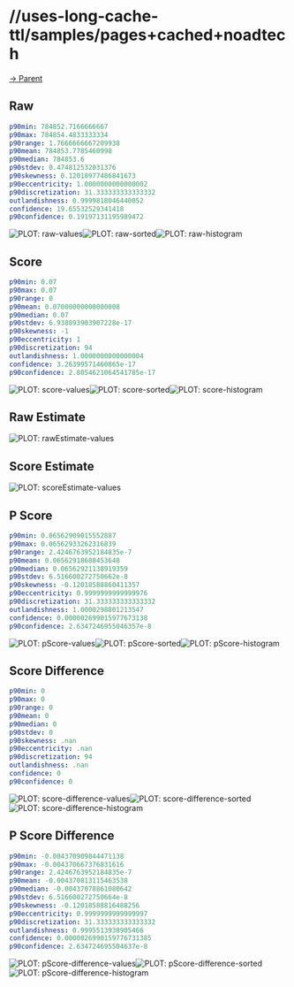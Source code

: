 
# //uses-long-cache-ttl/samples/pages+cached+noadtech

[→ Parent](../..)


## Raw


```yaml
p90min: 784852.7166666667
p90max: 784854.4833333334
p90range: 1.7666666667209938
p90mean: 784853.7785460998
p90median: 784853.6
p90stdev: 0.474812532031376
p90skewness: 0.12018977486841673
p90eccentricity: 1.0000000000000002
p90discretization: 31.333333333333332
outlandishness: 0.9999818046440052
confidence: 19.65532529341418
p90confidence: 0.19197131195989472

```

![PLOT: raw-values](./raw/values.svg)![PLOT: raw-sorted](./raw/sorted.svg)![PLOT: raw-histogram](./raw/histogram.svg)
## Score


```yaml
p90min: 0.07
p90max: 0.07
p90range: 0
p90mean: 0.07000000000000008
p90median: 0.07
p90stdev: 6.938893903907228e-17
p90skewness: -1
p90eccentricity: 1
p90discretization: 94
outlandishness: 1.0000000000000004
confidence: 3.26399571460865e-17
p90confidence: 2.8054621064541785e-17

```

![PLOT: score-values](./score/values.svg)![PLOT: score-sorted](./score/sorted.svg)![PLOT: score-histogram](./score/histogram.svg)
## Raw Estimate

![PLOT: rawEstimate-values](./rawEstimate/values.svg)
## Score Estimate

![PLOT: scoreEstimate-values](./scoreEstimate/values.svg)
## P Score


```yaml
p90min: 0.06562909015552887
p90max: 0.06562933262316839
p90range: 2.4246763952184835e-7
p90mean: 0.06562918688453648
p90median: 0.06562921138919359
p90stdev: 6.516600272750662e-8
p90skewness: -0.12018588860411357
p90eccentricity: 0.9999999999999976
p90discretization: 31.333333333333332
outlandishness: 1.0000298801213547
confidence: 0.000002699015977673138
p90confidence: 2.6347246955046357e-8

```

![PLOT: pScore-values](./pScore/values.svg)![PLOT: pScore-sorted](./pScore/sorted.svg)![PLOT: pScore-histogram](./pScore/histogram.svg)
## Score Difference


```yaml
p90min: 0
p90max: 0
p90range: 0
p90mean: 0
p90median: 0
p90stdev: 0
p90skewness: .nan
p90eccentricity: .nan
p90discretization: 94
outlandishness: .nan
confidence: 0
p90confidence: 0

```

![PLOT: score-difference-values](./score-difference/values.svg)![PLOT: score-difference-sorted](./score-difference/sorted.svg)![PLOT: score-difference-histogram](./score-difference/histogram.svg)
## P Score Difference


```yaml
p90min: -0.004370909844471138
p90max: -0.004370667376831616
p90range: 2.4246763952184835e-7
p90mean: -0.004370813115463538
p90median: -0.00437078861080642
p90stdev: 6.516600272750664e-8
p90skewness: -0.12018588816488256
p90eccentricity: 0.9999999999999997
p90discretization: 31.333333333333332
outlandishness: 0.9995513938905466
confidence: 0.0000026990159776731385
p90confidence: 2.634724695504637e-8

```

![PLOT: pScore-difference-values](./pScore-difference/values.svg)![PLOT: pScore-difference-sorted](./pScore-difference/sorted.svg)![PLOT: pScore-difference-histogram](./pScore-difference/histogram.svg)